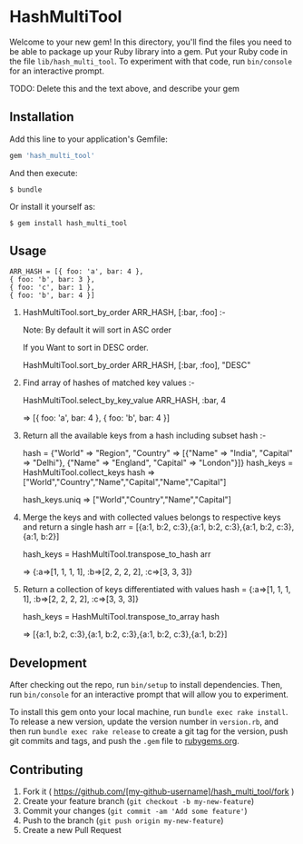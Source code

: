 # HashMultiTool

Welcome to your new gem! In this directory, you'll find the files you need to be able to package up your Ruby library into a gem. Put your Ruby code in the file `lib/hash_multi_tool`. To experiment with that code, run `bin/console` for an interactive prompt.

TODO: Delete this and the text above, and describe your gem

## Installation

Add this line to your application's Gemfile:

```ruby
gem 'hash_multi_tool'
```

And then execute:

    $ bundle

Or install it yourself as:

    $ gem install hash_multi_tool

## Usage

	ARR_HASH = [{ foo: 'a', bar: 4 },
    { foo: 'b', bar: 3 },
    { foo: 'c', bar: 1 },
    { foo: 'b', bar: 4 }]
			
  1) HashMultiTool.sort_by_order ARR_HASH, [:bar, :foo] :-

	  Note: By default it will sort in ASC order
	  
	  If you Want to sort in DESC order. 

	  HashMultiTool.sort_by_order ARR_HASH, [:bar, :foo], "DESC"

  2) Find array of hashes of matched key values :-

	  HashMultiTool.select_by_key_value ARR_HASH, :bar, 4  
	  
	  => [{ foo: 'a', bar: 4 }, { foo: 'b', bar: 4 }]

3) Return all the available keys from a hash including subset hash :-
	
	hash = {"World" => "Region", "Country" => [{"Name" => "India", "Capital" => "Delhi"}, {"Name" => "England", "Capital" => "London"}]}
	hash_keys = HashMultiTool.collect_keys hash
	=> ["World","Country","Name","Capital","Name","Capital"]
	
	hash_keys.uniq 
	=> ["World","Country","Name","Capital"]

4) Merge the keys and with collected values belongs to respective keys and return a single hash
	arr = [{a:1, b:2, c:3},{a:1, b:2, c:3},{a:1, b:2, c:3},{a:1, b:2}]
	 	
	hash_keys = HashMultiTool.transpose_to_hash arr
	 	
	=> {:a=>[1, 1, 1, 1], :b=>[2, 2, 2, 2], :c=>[3, 3, 3]}

 5) Return a collection of keys differentiated with values
	hash = {:a=>[1, 1, 1, 1], :b=>[2, 2, 2, 2], :c=>[3, 3, 3]}
	 	
	hash_keys = HashMultiTool.transpose_to_array hash
	 	
	=> [{a:1, b:2, c:3},{a:1, b:2, c:3},{a:1, b:2, c:3},{a:1, b:2}]

## Development

After checking out the repo, run `bin/setup` to install dependencies. Then, run `bin/console` for an interactive prompt that will allow you to experiment.

To install this gem onto your local machine, run `bundle exec rake install`. To release a new version, update the version number in `version.rb`, and then run `bundle exec rake release` to create a git tag for the version, push git commits and tags, and push the `.gem` file to [rubygems.org](https://rubygems.org).

## Contributing

1. Fork it ( https://github.com/[my-github-username]/hash_multi_tool/fork )
2. Create your feature branch (`git checkout -b my-new-feature`)
3. Commit your changes (`git commit -am 'Add some feature'`)
4. Push to the branch (`git push origin my-new-feature`)
5. Create a new Pull Request
